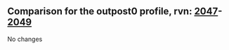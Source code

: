 ## Comparison for the outpost0 profile, rvn: [2047](https://github.com/PRO100KatYT/FortniteProfileRevisions/tree/main/profiles/outpost0/2047%20outpost0.json)-[2049](https://github.com/PRO100KatYT/FortniteProfileRevisions/tree/main/profiles/outpost0/2049%20outpost0.json)

No changes
